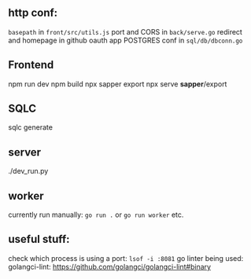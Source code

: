http conf:
-----------
`basepath` in `front/src/utils.js`
port and CORS in `back/serve.go`
redirect and homepage in github oauth app
POSTGRES conf in `sql/db/dbconn.go`

Frontend
-----------
npm run dev
npm build
npx sapper export
npx serve __sapper__/export

SQLC
------------
sqlc generate

server
----------
./dev_run.py

worker
-----------
currently run manually: `go run .` or `go run worker` etc.

useful stuff:
----------------
check which process is using a port: `lsof -i :8081`
go linter being used: golangci-lint: https://github.com/golangci/golangci-lint#binary

